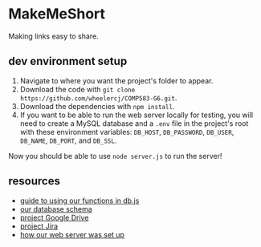 # MakeMeShort

Making links easy to share.

## dev environment setup

1. Navigate to where you want the project's folder to appear.
2. Download the code with `git clone https://github.com/wheelercj/COMP583-G6.git`.
3. Download the dependencies with `npm install`.
4. If you want to be able to run the web server locally for testing, you will need to create a MySQL database and a `.env` file in the project's root with these environment variables: `DB_HOST`, `DB_PASSWORD`, `DB_USER`, `DB_NAME`, `DB_PORT`, and `DB_SSL`. 

Now you should be able to use `node server.js` to run the server!

## resources

* [guide to using our functions in db.js](https://docs.google.com/document/d/1-0uuLQKpJv4AtIP_U9n10LBu-a518Mcoea7zqqDyym8)
* [our database schema](https://github.com/wheelercj/COMP583-G6/docs/schema.sql)
* [project Google Drive](https://drive.google.com/drive/folders/1WSS3t4vA2GgMH0W6S3wUn9kD_YjLJNu4?usp=sharing)
* [project Jira](https://mooshi.atlassian.net/jira/software/projects/CG/boards/1)
* [how our web server was set up](https://github.com/wheelercj/COMP583-G6/docs/server-setup.md)
